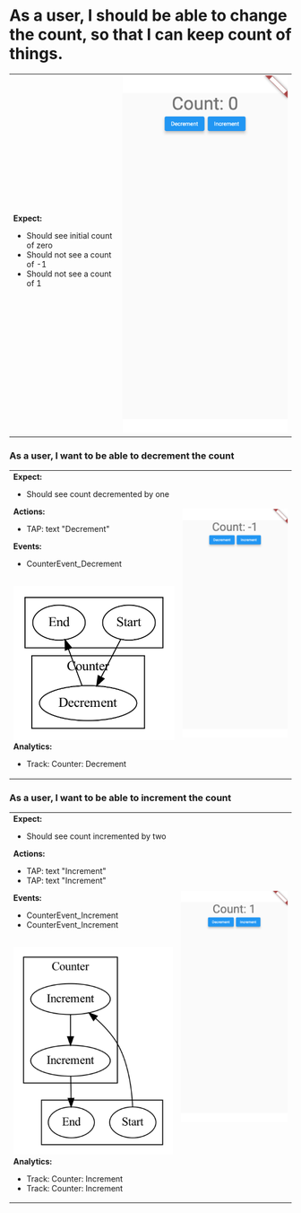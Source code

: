 # As a user, I should be able to change the count, so that I can keep count of things.
<table>
  <tbody>
   <tr>
      <td>
<b>Expect:</b>
<ul>
  <li>Should see initial count of zero</li>
  <li>Should not see a count of -1</li>
  <li>Should not see a count of 1</li>
</ul>
      </td>
      <td>
      <img src="../test/user_stories/goldens/counter_should_count/0.iphone11.png">
      </td>
   </tr>
  </tbody>
</table>

### As a user, I want to be able to decrement the count
<table>
  <tbody>
   <tr>
      <td>
<b>Expect:</b>
<ul>
  <li>Should see count decremented by one</li>
</ul>
<b>Actions:</b>
<ul>
  <li>TAP: text "Decrement"</li>
</ul>
<b>Events:</b>
<ul>
  <li>CounterEvent_Decrement</li>
</ul>
<br>
<img src="./counter_should_count/1.png", width=400>
<br>
<b>Analytics:</b>
<ul>
  <li>Track: Counter: Decrement</li>
</ul>
      </td>
      <td>
      <img src="../test/user_stories/goldens/counter_should_count/1.iphone11.png">
      </td>
   </tr>
  </tbody>
</table>

### As a user, I want to be able to increment the count
<table>
  <tbody>
   <tr>
      <td>
<b>Expect:</b>
<ul>
  <li>Should see count incremented by two</li>
</ul>
<b>Actions:</b>
<ul>
  <li>TAP: text "Increment"</li>
  <li>TAP: text "Increment"</li>
</ul>
<b>Events:</b>
<ul>
  <li>CounterEvent_Increment</li>
  <li>CounterEvent_Increment</li>
</ul>
<br>
<img src="./counter_should_count/2.png", width=400>
<br>
<b>Analytics:</b>
<ul>
  <li>Track: Counter: Increment</li>
  <li>Track: Counter: Increment</li>
</ul>
      </td>
      <td>
      <img src="../test/user_stories/goldens/counter_should_count/2.iphone11.png">
      </td>
   </tr>
  </tbody>
</table>
